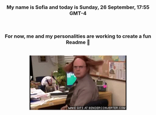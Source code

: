 


<div align="center">
<h3 >My name is Sofia and today is Sunday, 26 September, 17:55 GMT-4</h3><br>
<h3 >For now, me and my personalities are working to create a fun Readme 👋
</h3><br>
<img src='img/dwight.gif' alt='working...'/>
</div>
